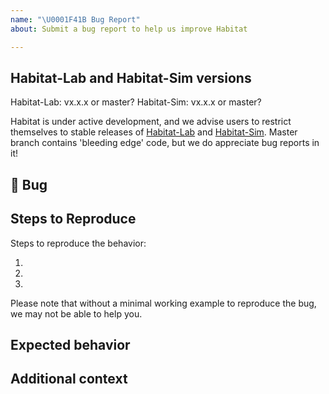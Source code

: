 ```yaml
---
name: "\U0001F41B Bug Report"
about: Submit a bug report to help us improve Habitat

---
```


## Habitat-Lab and Habitat-Sim versions
Habitat-Lab: vx.x.x or master?
Habitat-Sim: vx.x.x or master?

Habitat is under active development, and we advise users to restrict themselves to stable releases of [Habitat-Lab](https://github.com/facebookresearch/habitat-lab/releases) and [Habitat-Sim](https://github.com/facebookresearch/habitat-sim/releases). Master branch contains 'bleeding edge' code, but we do appreciate bug reports in it!


## 🐛 Bug

<!-- A clear and concise description of what the bug is. -->

## Steps to Reproduce

Steps to reproduce the behavior:

<!-- If you were running a command, post the exact command that you were running -->

1.
2.
3.

Please note that without a minimal working example to reproduce the bug, we may not be able to help you.

<!-- If you have a code sample, error messages, stack traces, please provide it here as well -->

## Expected behavior

<!-- A clear and concise description of what you expected to happen. -->

## Additional context

<!-- Add any other context about the problem here. -->
